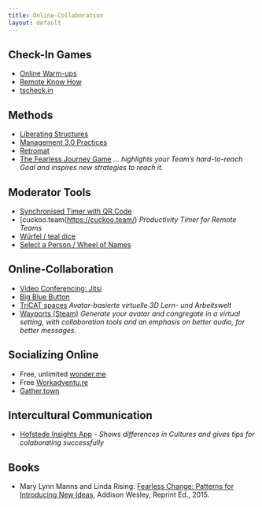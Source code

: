 ```yaml
---
title: Online-Collaboration
layout: default
---
```


## Check-In Games

* [Online Warm-ups](https://www.workshop-spiele.de/category/online-warm-ups/)
* [Remote Know How](https://qundg.de/remote-know-how/)
* [tscheck.in](http://tscheck.in/)

## Methods

* [Liberating Structures](https://liberatingstructures.com/)
* [Management 3.0 Practices](https://management30.com/practice/)
* [Retromat](https://retromat.org/)
* [The Fearless Journey Game](https://fearlessjourney.info/) *... highlights your Team’s hard-to-reach Goal and inspires new strategies to reach it.*

## Moderator Tools

* [Synchronised Timer with QR Code](http://workshoptimer.com/)
* [cuckoo.team(https://cuckoo.team/) *Productivity Timer for Remote Teams*
* [Würfel / teal dice](http://a.teall.info/dice/)
* [Select a Person / Wheel of Names](https://wheelofnames.com/)

## Online-Collaboration

* [Video Conferencing: Jitsi](https://meet.jit.si/)
* [Big Blue Button](https://bigbluebutton.org/)
* [TriCAT spaces](https://www.tricat-spaces.net/) *Avatar-basierte virtuelle 3D Lern- und Arbeitswelt*
* [Wayports (Steam)](https://store.steampowered.com/app/1548970/Wayports/) *Generate your avatar and congregate in a virtual setting, with collaboration tools and an emphasis on better audio, for better messages.*

## Socializing Online

* Free, unlimited [wonder.me](https://www.wonder.me)
* Free [Workadventu.re](https://workadventu.re)
* [Gather.town](https://gather.town)

## Intercultural Communication

* [Hofstede Insights App](https://apps.apple.com/us/app/hofstede-insights/id1475925653) - *Shows differences in Cultures and gives tips for colaborating successfully*

## Books

* Mary Lynn Manns and Linda Rising: [Fearless Change: Patterns for Introducing New Ideas](https://books.google.de/books?id=lg75rK179nsC), Addison Wesley, Reprint Ed., 2015.
